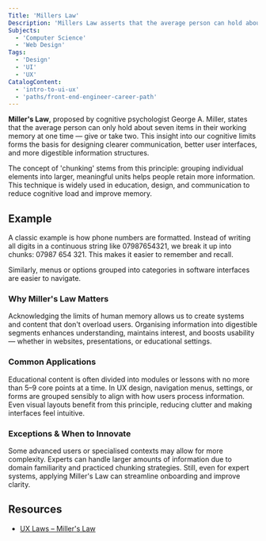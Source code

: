 ```yaml
---
Title: 'Millers Law'
Description: 'Millers Law asserts that the average person can hold about seven (plus or minus two) items in their working memory, highlighting the importance of organising information into manageable chunks to enhance comprehension and recall.'
Subjects:
  - 'Computer Science'
  - 'Web Design'
Tags:
  - 'Design'
  - 'UI'
  - 'UX'
CatalogContent:
  - 'intro-to-ui-ux'
  - 'paths/front-end-engineer-career-path'
---
```


**Miller's Law**, proposed by cognitive psychologist George A. Miller, states that the average person can only hold about seven items in their working memory at one time — give or take two. This insight into our cognitive limits forms the basis for designing clearer communication, better user interfaces, and more digestible information structures.

The concept of 'chunking' stems from this principle: grouping individual elements into larger, meaningful units helps people retain more information. This technique is widely used in education, design, and communication to reduce cognitive load and improve memory.

## Example

A classic example is how phone numbers are formatted. Instead of writing all digits in a continuous string like 07987654321, we break it up into chunks: 07987 654 321. This makes it easier to remember and recall.

Similarly, menus or options grouped into categories in software interfaces are easier to navigate.

### Why Miller's Law Matters

Acknowledging the limits of human memory allows us to create systems and content that don't overload users. Organising information into digestible segments enhances understanding, maintains interest, and boosts usability — whether in websites, presentations, or educational settings.

### Common Applications

Educational content is often divided into modules or lessons with no more than 5–9 core points at a time. In UX design, navigation menus, settings, or forms are grouped sensibly to align with how users process information. Even visual layouts benefit from this principle, reducing clutter and making interfaces feel intuitive.

### Exceptions & When to Innovate

Some advanced users or specialised contexts may allow for more complexity. Experts can handle larger amounts of information due to domain familiarity and practiced chunking strategies. Still, even for expert systems, applying Miller's Law can streamline onboarding and improve clarity.

## Resources

- [UX Laws – Miller's Law](https://lawsofux.com/millers-law/)
